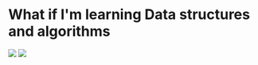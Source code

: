 # What if I'm learning Data structures and algorithms

<img src="https://images.unsplash.com/photo-1496450681664-3df85efbd29f?ixlib=rb-1.2.1&q=80&cs=tinysrgb&fm=jpg&crop=entropy&w=3600">

<img src="https://images.unsplash.com/photo-1536244636800-a3f74db0f3cf?ixlib=rb-1.2.1&q=80&cs=tinysrgb&fm=jpg&crop=entropy&w=3600">
